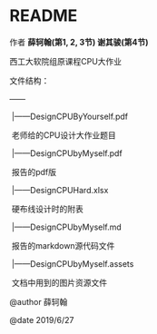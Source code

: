 #  README

作者 **薛轲翰(第1, 2, 3节) 谢其骏(第4节)**

西工大软院组原课程CPU大作业

文件结构：

——

​		|——DesignCPUByYourself.pdf 

​				  老师给的CPU设计大作业题目

​		|——DesignCPUbyMyself.pdf

​                  报告的pdf版

​		|——DesignCPUHard.xlsx 

​				  硬布线设计时的附表

​		|——DesignCPUbyMyself.md 

​			      报告的markdown源代码文件

​		|——DesignCPUbyMyself.assets 

​				  文档中用到的图片资源文件



@author 薛轲翰

@date 2019/6/27

